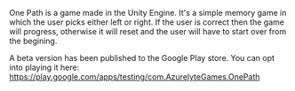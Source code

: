 One Path is a game made in the Unity Engine. 
It's a simple memory game in which the user picks either left or right.
If the user is correct then the game will progress, otherwise it will reset and the user will have to start over from the begining.

A beta version has been published to the Google Play store. You can opt into playing it here: https://play.google.com/apps/testing/com.AzurelyteGames.OnePath

